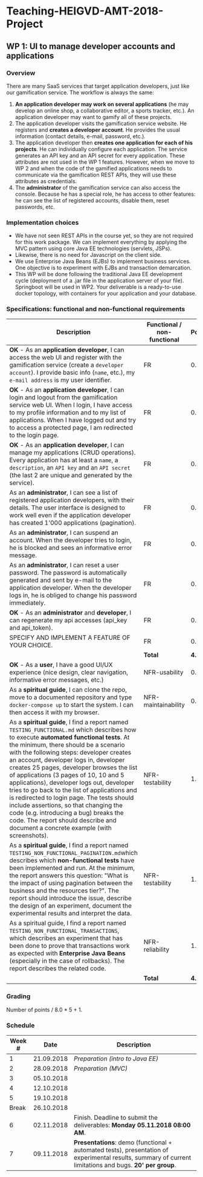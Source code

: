# Teaching-HEIGVD-AMT-2018-Project


## WP 1: UI to manage developer accounts and applications

### Overview

There are many SaaS services that target application developers, just like our gamification service. The workflow is always the same:

1. **An application developer may work on several applications** (he may develop an online shop, a collaborative editor, a sports tracker, etc.). An application developer may want to gamify all of these projects.
2. The application developer visits the gamification service website. He registers and **creates a developer account**. He provides the usual information (contact details, e-mail, password, etc.).
3. The application developer then **creates one application for each of his projects**. He can individually configure each application. The service generates an API key and an API secret for every application. These attributes are not used in the WP 1 features. However, when we move to WP 2 and when the code of the gamified applications needs to communicate via the gamification REST APIs, they will use these attributes as credentials.
4. The **administrator** of the gamification service can also access the console. Because he has a special role, he has access to other features: he can see the list of registered accounts, disable them, reset passwords, etc.

### Implementation choices

- We have not seen REST APIs in the course yet, so they are not required for this work package. We can implement everything by applying the MVC pattern using core Java EE technologies (servlets, JSPs).
- Likewise, there is no need for Javascript on the client side.
- We use Enterprise Java Beans (EJBs) to implement business services. One objective is to experiment with EJBs and transaction demarcation.
- This WP will be done following the traditional Java EE development cycle (deployment of a .jar file in the application server of your file). Springboot will be used in WP2. Your deliverable is a ready-to-use docker topology, with containers for your application and your database.

### Specifications: functional and non-functional requirements

| Description                                                  | Functional / non-functional | Points |
| ------------------------------------------------------------ | --------------------------- | ------ |
| **OK** - As an **application developer**, I can access the web UI and register with the gamification service (create a `developer account`). I provide basic info (`name`, etc.), my `e-mail address` is my user identifier. | FR                          | 0.5 |
| **OK** - As an **application developer**, I can login and logout from the gamification service web UI. When I login, I have access to my profile information and to my list of applications. When I have logged out and try to access a protected page, I am redirected to the login page. | FR |0.5|
| **OK** - As an **application developer**, I can manage my applications (CRUD operations). Every application has at least a `name`, a `description`, an `API key` and an `API secret` (the last 2 are unique and generated by the service). | FR                          | 0.5 |
| As an **administrator**, I can see a list of registered application developers, with their details. The user interface is designed to work well even if the application developer has created 1'000 applications (pagination). | FR                          | 0.5 |
| As an **administrator**, I can suspend an account. When the developer tries to login, he is blocked and sees an informative error message. | FR                          | 0.5 |
| As an **administrator**, I can reset a user password. The password is automatically generated and sent by e-mail to the application developer. When the developer logs in, he is obliged to change his password immediately. | FR |0.5|
| **OK** - As an **administrator** and **developer**, I can regenerate my api accesses (api_key and api_token). | FR |0.5|
| SPECIFY AND IMPLEMENT A FEATURE OF YOUR CHOICE. | FR |0.5|
| | **Total** | **4.0** |
| **OK** - As a **user**, I have a good UI/UX experience (nice design, clear navigation, informative error messages, etc.) | NFR-usability |0.5|
| As a **spiritual guide**, I can clone the repo, move to a documented repository and type `docker-compose up` to start the system. I can then access it with my browser. | NFR-maintainability         | 0.5 |
| As a **spiritual guide**, I find a report named `TESTING_FUNCTIONAL.md` which describes how to execute **automated functional tests**. At the minimum, there should be a scenario with the following steps: developer creates an account, developer logs in, developer creates 25 pages, developer browses the list of applications (3 pages of 10, 10 and 5 applications), developer logs out, developer tries to go back to the list of applications and is redirected to login page. The tests should include assertions, so that changing the code (e.g. introducing a bug) breaks the code. The report should describe and document a concrete example (with screenshots). | NFR-testability             | 1.0 |
| As a **spiritual guide**, I find a report named `TESTING_NON_FUNCTIONAL_PAGINATION.md`which describes which **non-functional tests** have been implemented and run. At the minimum, the report answers this question: "What is the impact of using pagination between the business and the resources tier?". The report should introduce the issue, describe the design of an experiment, document the experimental results and interpret the data. | NFR-testability             | 1.0 |
| As a spiritual guide, I find a report named `TESTING_NON_FUNCTIONAL_TRANSACTIONS`, which describes an experiment that has been done to prove that transactions work as expected with **Enterprise Java Beans** (especially in the case of rollbacks). The report describes the related code. | NFR-reliability | 1.0 |
|                                                              | **Total** | **4.0** |



### Grading

Number of points / 8.0 * 5 + 1.

### Schedule

| Week # | Date       | Description                                                  |
| ------ | ---------- | ------------------------------------------------------------ |
| 1      | 21.09.2018 | *Preparation (intro to Java EE)*                             |
| 2      | 28.09.2018 | *Preparation (MVC)*                                          |
| 3      | 05.10.2018 |                                                              |
| 4      | 12.10.2018 |                                                              |
| 5      | 19.10.2018 |                                                              |
| Break  | 26.10.2018 |                                                              |
| 6      | 02.11.2018 | Finish. Deadline to submit the deliverables: **Monday 05.11.2018 08:00 AM**. |
| 7      | 09.11.2018 | **Presentations**: demo (functional + automated tests), presentation of experimental results, summary of current limitations and bugs. **20' per group**. |









